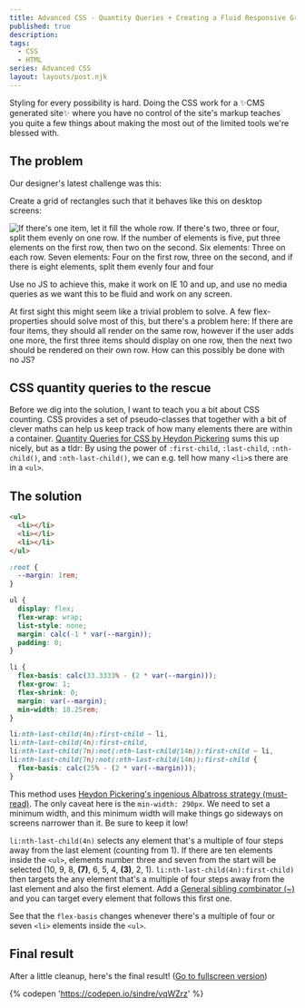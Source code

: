 ```yaml
---
title: Advanced CSS - Quantity Queries + Creating a Fluid Responsive Grid with Flex + Zero Media Queries
published: true
description: 
tags: 
  - CSS
  - HTML
series: Advanced CSS
layout: layouts/post.njk
---
```


Styling for every possibility is hard. Doing the CSS work for a ✨CMS generated site✨ where you have no control of the site's markup teaches you quite a few things about making the most out of the limited tools we're blessed with.

## The problem

Our designer's latest challenge was this:

Create a grid of rectangles such that it behaves like this on desktop screens:

![If there's one item, let it fill the whole row. If there's two, three or four, split them evenly on one row. If the number of elements is five, put three elements on the first row, then two on the second. Six elements: Three on each row. Seven elements: Four on the first row, three on the second, and if there is eight elements, split them evenly four and four](https://thepracticaldev.s3.amazonaws.com/i/fg8863ryj5xw4uhlzkk6.png)

Use no JS to achieve this, make it work on IE 10 and up, and use no media queries as we want this to be fluid and work on any screen.

At first sight this might seem like a trivial problem to solve. A few flex-properties should solve most of this, but there's a problem here: If there are four items, they should all render on the same row, however if the user adds one more, the first three items should display on one row, then the next two should be rendered on their own row. How can this possibly be done with no JS?

## CSS quantity queries to the rescue

Before we dig into the solution, I want to teach you a bit about CSS counting. CSS provides a set of pseudo-classes that together with a bit of clever maths can help us keep track of how many elements there are within a container. [Quantity Queries for CSS by Heydon Pickering](https://alistapart.com/article/quantity-queries-for-css/) sums this up nicely, but as a tldr: By using the power of `:first-child`, `:last-child`, `:nth-child()`, and `:nth-last-child()`, we can e.g. tell how many `<li>`s there are in a `<ul>`.

## The solution

```html
<ul>
  <li></li>
  <li></li>
  <li></li>
</ul>
```

```css
:root {
  --margin: 1rem;
}

ul {
  display: flex;
  flex-wrap: wrap;
  list-style: none;
  margin: calc(-1 * var(--margin));
  padding: 0;
}

li {
  flex-basis: calc(33.3333% - (2 * var(--margin)));
  flex-grow: 1;
  flex-shrink: 0;
  margin: var(--margin);
  min-width: 18.25rem;
}

li:nth-last-child(4n):first-child ~ li,
li:nth-last-child(4n):first-child,
li:nth-last-child(7n):not(:nth-last-child(14n)):first-child ~ li,
li:nth-last-child(7n):not(:nth-last-child(14n)):first-child {
  flex-basis: calc(25% - (2 * var(--margin)));
}
```

This method uses [Heydon Pickering's ingenious Albatross strategy (must-read)](http://www.heydonworks.com/article/the-flexbox-holy-albatross). The only caveat here is the `min-width: 290px`. We need to set a minimum width, and this minimum width will make things go sideways on screens narrower than it. Be sure to keep it low!

`li:nth-last-child(4n)` selects any element that's a multiple of four steps away from the last element (counting from 1). If there are ten elements inside the `<ul>`, elements number three and seven from the start will be selected (10, 9, 8, **(7)**, 6, 5, 4, **(3)**, 2, 1). `li:nth-last-child(4n):first-child)` then targets the any element that's a multiple of four steps away from the last element and also the first element. Add a [General sibling combinator (~)](https://developer.mozilla.org/en-US/docs/Web/CSS/General_sibling_combinator) and you can target every element that follows this first one.

See that the `flex-basis` changes whenever there's a multiple of four or seven `<li>` elements inside the `<ul>`.

## Final result

After a little cleanup, here's the final result! ([Go to fullscreen version](https://codepen.io/sindre/full/vqWZrz))

{% codepen 'https://codepen.io/sindre/vqWZrz' %}
